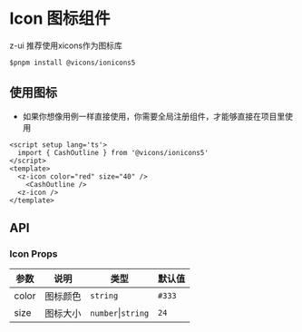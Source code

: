 # Icon 图标组件

z-ui 推荐使用xicons作为图标库

```
$pnpm install @vicons/ionicons5
```

## 使用图标

- 如果你想像用例一样直接使用，你需要全局注册组件，才能够直接在项目里使用

<script setup lang='ts'>
  import { CashOutline } from '@vicons/ionicons5'
</script>
<z-icon color="red" :size="40">
  <CashOutline />
</z-icon >
<z-icon color="red" size="20" >
  <CashOutline />
</z-icon >
<z-icon color="green" size="40" >
  <CashOutline />
</z-icon >
<z-icon color="blue" size="40" >
  <CashOutline />
</z-icon >

```vue
<script setup lang='ts'>
  import { CashOutline } from '@vicons/ionicons5'
</script>
<template>
  <z-icon color="red" size="40" />
    <CashOutline />
  <z-icon />
</template>
```

## API

### Icon Props

| 参数 | 说明 | 类型 | 默认值 |
| ------ | -----  | ------ | ------ | 
| color | 图标颜色 | `string` | `#333` |
| size | 图标大小 | `number`\|`string` | `24` |